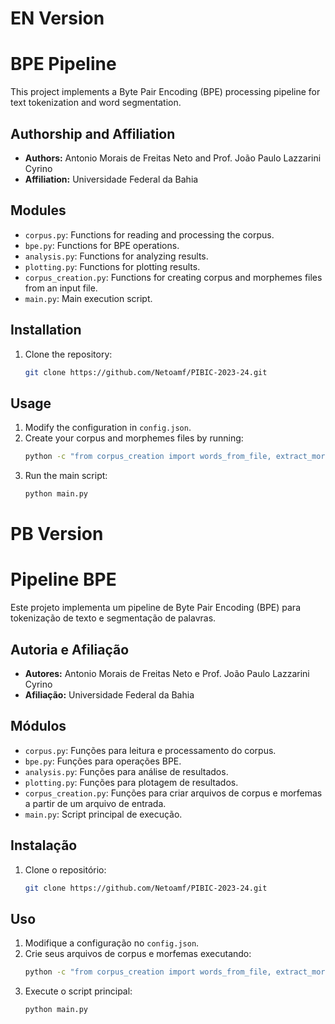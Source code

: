 # EN Version
# BPE Pipeline 

This project implements a Byte Pair Encoding (BPE) processing pipeline for text tokenization and word segmentation.

## Authorship and Affiliation

- **Authors:** Antonio Morais de Freitas Neto and Prof. João Paulo Lazzarini Cyrino
- **Affiliation:** Universidade Federal da Bahia


## Modules

- `corpus.py`: Functions for reading and processing the corpus.
- `bpe.py`: Functions for BPE operations.
- `analysis.py`: Functions for analyzing results.
- `plotting.py`: Functions for plotting results.
- `corpus_creation.py`: Functions for creating corpus and morphemes files from an input file.
- `main.py`: Main execution script.

## Installation
1. Clone the repository:
   ```bash
   git clone https://github.com/Netoamf/PIBIC-2023-24.git
   ```
## Usage

1. Modify the configuration in `config.json`.
2. Create your corpus and morphemes files by running:
    ```bash
    python -c "from corpus_creation import words_from_file, extract_morphemes_from_file; words_from_file('input_file.txt'); extract_morphemes_from_file('input_file.txt')"
    ```
3. Run the main script:
    ```bash
    python main.py
    ```

# PB Version

# Pipeline BPE 
Este projeto implementa um pipeline de Byte Pair Encoding (BPE) para tokenização de texto e segmentação de palavras.

## Autoria e Afiliação

- **Autores:** Antonio Morais de Freitas Neto e Prof. João Paulo Lazzarini Cyrino
- **Afiliação:** Universidade Federal da Bahia

## Módulos

- `corpus.py`: Funções para leitura e processamento do corpus.
- `bpe.py`: Funções para operações BPE.
- `analysis.py`: Funções para análise de resultados.
- `plotting.py`: Funções para plotagem de resultados.
- `corpus_creation.py`: Funções para criar arquivos de corpus e morfemas a partir de um arquivo de entrada.
- `main.py`: Script principal de execução.

## Instalação
1. Clone o repositório:
   ```bash
   git clone https://github.com/Netoamf/PIBIC-2023-24.git
   ```
## Uso

1. Modifique a configuração no `config.json`.
2. Crie seus arquivos de corpus e morfemas executando:
    ```bash
    python -c "from corpus_creation import words_from_file, extract_morphemes_from_file; words_from_file('input_file.txt'); extract_morphemes_from_file('input_file.txt')"
    ```
3. Execute o script principal:
    ```bash
    python main.py
    ```

